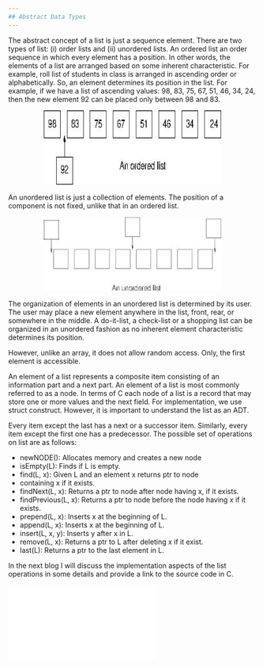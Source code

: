 ```yaml
---
## Abstract Data Types
---
```

The abstract concept of a list is just a sequence element. There are two types of list: (i) order lists and (ii) unordered 
lists. An ordered list an order sequence in which every element has a position. In other words, the elements of a list are 
arranged based on some inherent characteristic. For example, roll list of students in class is arranged in ascending order or 
alphabetically. So, an element determines its position in the list. For example, if we have a list of ascending values: 98, 83, 
75, 67, 51, 46, 34, 24, then the new element 92 can be placed only between 98 and 83.
<p align="center">
  <img width="360" height="150" src="https://github.com/rkgIITBh/Data-Structures.io/blob/gh-pages/images/orderlist.jpg">
</p>
An unordered list is just a collection of elements. The position of a component is not fixed, unlike that in an ordered list. 
<p align="center">
  <img width="360" height="150" src="https://github.com/rkgIITBh/Data-Structures.io/blob/gh-pages/images/unorderedlist.jpg?">
</p>
The organization of elements in an unordered list is determined by its user. The user may place a new element anywhere in the 
list, front, rear, or somewhere in the middle. A do-it-list, a check-list or a shopping list can be organized in an unordered 
fashion as no inherent element characteristic determines its position.

However, unlike an array, it does not allow random access. Only, the first element is accessible. 

An element of a list represents a composite item consisting of an information part and a next part. An element of a list is most 
commonly referred to as a node. In terms of C each node of a list is a record that may store one or more values and the next
field. For implementation, we use struct construct. However, it is important to understand the list as an ADT.

Every item except the last has a next or a successor item. Similarly, every item except the first one has a predecessor. The 
possible set of  operations on list are as follows:

- newNODE(): Allocates memory and creates a new node
- isEmpty(L): Finds if L is empty.
- find(L, x): Given L and an element x returns ptr to node
- containing x if it exists.
- findNext(L, x): Returns a ptr to node after node having x, if
  it exists.
- findPrevious(L, x): Returns a ptr to node before the node
  having x if it exists.
- prepend(L, x): Inserts x at the beginning of L.
- append(L, x): Inserts x at the beginning of L.
- insert(L, x, y): Inserts y after x in L.
- remove(L, x): Returns a ptr to L after deleting x if it exist.
- last(L): Returns a ptr to the last element in L.

In the next blog I will discuss the implementation aspects of the list operations in some details and provide a link to the 
source code in C. 

![Back to Index](../index.md)

